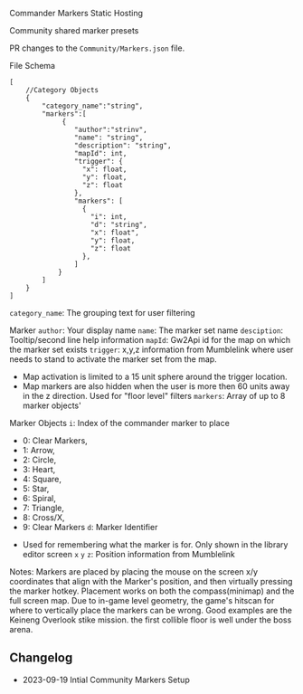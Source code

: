 Commander Markers Static Hosting

Community shared marker presets

PR changes to the `Community/Markers.json` file.

File Schema
```
[
    //Category Objects
    {
        "category_name":"string",
        "markers":[
             {
                "author":"strinv",
                "name": "string",
                "description": "string", 
                "mapId": int,
                "trigger": {
                  "x": float,
                  "y": float,
                  "z": float
                },
                "markers": [
                  {
                    "i": int,
                    "d": "string",
                    "x": float",
                    "y": float,
                    "z": float
                  },
                ]
            }
        ]
    }
]
```
`category_name`: The grouping text for user filtering

Marker
`author`: Your display name
`name`: The marker set name
`desciption`: Tooltip/second line help information
`mapId`: Gw2Api id for the map on which the marker set exists
`trigger`: x,y,z information from Mumblelink where user needs to stand to activate the marker set from the map.
  * Map activation is limited to a 15 unit sphere around the trigger location. 
  * Map markers are also hidden when the user is more then 60 units away in the z direction. Used for "floor level" filters
`markers`: Array of up to 8 marker objects'

Marker Objects
`i`: Index of the commander marker to place
  - 0: Clear Markers,
  - 1: Arrow,
  - 2: Circle,
  - 3: Heart,
  - 4: Square,
  - 5: Star,
  - 6: Spiral,
  - 7: Triangle,
  - 8: Cross/X,
  - 9: Clear Markers
`d`: Marker Identifier
  * Used for remembering what the marker is for. Only shown in the library editor screen
`x` `y` `z`: Position information from Mumblelink



Notes:
Markers are placed by placing the mouse on the screen x/y coordinates that align with the Marker's position, and then virtually pressing the marker hotkey. Placement works on both the compass(minimap) and the full screen map.
Due to in-game level geometry, the game's hitscan for where to vertically place the markers can be wrong. Good examples are the Keineng Overlook stike mission. the first collible floor is well under the boss arena.









## Changelog



* 2023-09-19 Intial Community Markers Setup